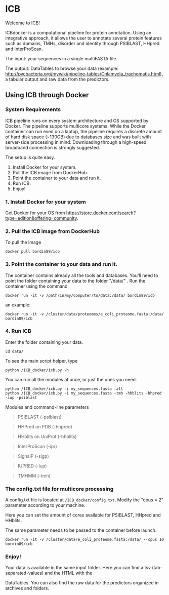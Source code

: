 # ICB

Welcome to ICB!

ICBdocker is a computational pipeline for protein annotation. Using an integrative approach, it allows the user to annotate several protein features such as domains, TMHs, disorder and identity through PSIBLAST, HHpred and InterProScan.

The input: your sequences in a single multiFASTA file.

The output: DataTables to browse your data (example: http://pvcbacteria.org/mywiki/pipeline-tables/Chlamydia_trachomatis.html), a tabular output and raw data from the predictors.




## Using ICB through Docker

### System Requirements

ICB pipeline runs on every system architecture and OS supported by Docker. 
The pipeline supports multicore systems. While the Docker container can run even on a laptop, the pipeline requires a discrete amount of hard disk space (~130GB) due to databases size and was built with server-side processing in mind.
Downloading through a high-speed broadband connection is strongly suggested.

The setup is quite easy.

1. Install Docker for your system.
2. Pull the ICB image from DockerHub.
3. Point the container to your data and run it.
4. Run ICB.
5. Enjoy!

### 1. Install Docker for your system 

Get Docker for your OS from https://store.docker.com/search?type=edition&offering=community.

### 2. Pull the ICB image from DockerHub

To pull the image

```
docker pull bordin89/icb
```
### 3. Point the container to your data and run it.

The container contains already all the tools and databases. You'll need to point the folder containing your data to the folder "/data/" . Run the container using the command

```
docker run -it -v /path/in/my/computer/to/data:/data/ bordin89/icb
```
an example:
```
docker run -it -v /cluster/data/proteomes/e_coli_proteome.fasta:/data/ bordin89/icb
```

### 4. Run ICB

Enter the folder containing your data.

```
cd data/
```
To see the main script helper, type

```
python /ICB_docker/icb.py -h
```

You can run all the modules at once, or just the ones you need.

```
python /ICB_docker/icb.py -i my_sequences.fasta -all
python /ICB_docker/icb.py -i my_sequences.fasta -tmh -hhblits -hhpred -iup -psiblast
```

Modules and command-line parameters

>PSIBLAST (-psiblast)

>HHPred on PDB (-hhpred)

>HHblits on UniProt (-hhblits)

>InterProScan (-ipr)

>SignalP (-sigp)

>IUPRED (-iup)

>TMHMM (-tmh)

### The config.txt file for multicore processing

A config.txt file is located at ``` /ICB_docker/config.txt ```. Modify the "cpus = 2" parameter according to your machine.

Here you can set the amount of cores available for PSIBLAST, HHpred and HHblits. 

The same parameter needs to be passed to the container before launch.
```
docker run -it -v /cluster/data/e_coli_proteome.fasta:/data/ --cpus 10 bordin89/icb
```

### Enjoy!

Your data is available in the same input folder. Here you can find a tsv (tab-separated-values) and the HTML with the 

DataTables. You can also find the raw data for the predictors organized in archives and folders.
